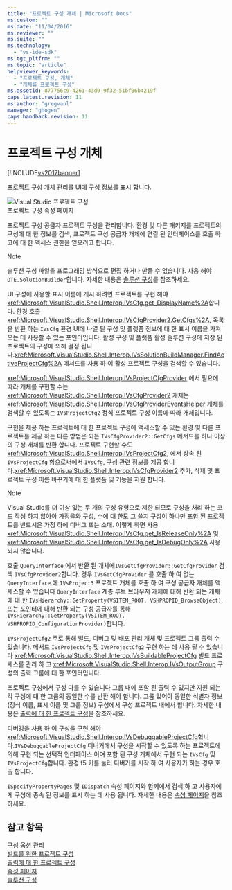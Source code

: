 ```yaml
---
title: "프로젝트 구성 개체 | Microsoft Docs"
ms.custom: ""
ms.date: "11/04/2016"
ms.reviewer: ""
ms.suite: ""
ms.technology: 
  - "vs-ide-sdk"
ms.tgt_pltfrm: ""
ms.topic: "article"
helpviewer_keywords: 
  - "프로젝트 구성, 개체"
  - "개체를 프로젝트 구성"
ms.assetid: 877756c9-4261-43d9-9f32-51bf06b4219f
caps.latest.revision: 11
ms.author: "gregvanl"
manager: "ghogen"
caps.handback.revision: 11
---
```

# 프로젝트 구성 개체
[!INCLUDE[vs2017banner](../../code-quality/includes/vs2017banner.md)]

프로젝트 구성 개체 관리를 UI에 구성 정보를 표시 합니다.  
  
 ![Visual Studio 프로젝트 구성](~/extensibility/internals/media/vsprojectcfg.gif "vsProjectCfg")  
프로젝트 구성 속성 페이지  
  
 프로젝트 구성 공급자 프로젝트 구성을 관리합니다. 환경 및 다른 패키지를 프로젝트의 구성에 대 한 정보를 검색, 프로젝트 구성 공급자 개체에 연결 된 인터페이스를 호출 하 고에 대 한 액세스 권한을 얻으려고 합니다.  
  
> [!NOTE]
>  솔루션 구성 파일을 프로그래밍 방식으로 편집 하거나 만들 수 없습니다. 사용 해야 `DTE.SolutionBuilder`합니다. 자세한 내용은 [솔루션 구성](../../extensibility/internals/solution-configuration.md)를 참조하세요.  
  
 UI 구성에 사용할 표시 이름에 게시 하려면 프로젝트를 구현 해야 <xref:Microsoft.VisualStudio.Shell.Interop.IVsCfg.get_DisplayName%2A>합니다. 환경 호출 <xref:Microsoft.VisualStudio.Shell.Interop.IVsCfgProvider2.GetCfgs%2A>, 목록을 반환 하는 `IVsCfg` 환경 UI에 나열 될 구성 및 플랫폼 정보에 대 한 표시 이름을 가져오는 데 사용할 수 있는 포인터입니다. 활성 구성 및 플랫폼 활성 솔루션 구성에 저장 된 프로젝트의 구성에 의해 결정 됩니다.<xref:Microsoft.VisualStudio.Shell.Interop.IVsSolutionBuildManager.FindActiveProjectCfg%2A> 메서드를 사용 하 여 활성 프로젝트 구성을 검색할 수 있습니다.  
  
 <xref:Microsoft.VisualStudio.Shell.Interop.IVsProjectCfgProvider> 에서 필요에 따라 개체를 구현할 수는 <xref:Microsoft.VisualStudio.Shell.Interop.IVsCfgProvider2> 개체는 <xref:Microsoft.VisualStudio.Shell.Interop.IVsCfgProviderEventsHelper> 개체를 검색할 수 있도록는 `IVsProjectCfg2` 정식 프로젝트 구성 이름에 따라 개체입니다.  
  
 구현을 제공 하는 프로젝트에 대 한 프로젝트 구성에 액세스할 수 있는 환경 및 다른 프로젝트를 제공 하는 다른 방법은 되는 `IVsCfgProvider2::GetCfgs` 메서드를 하나 이상의 구성 개체를 반환 합니다. 프로젝트 구현할 수도 <xref:Microsoft.VisualStudio.Shell.Interop.IVsProjectCfg2>, 에서 상속 된 `IVsProjectCfg` 함으로써에서 `IVsCfg`, 구성 관련 정보를 제공 합니다.<xref:Microsoft.VisualStudio.Shell.Interop.IVsCfgProvider2> 추가, 삭제 및 프로젝트 구성 이름 바꾸기에 대 한 플랫폼 및 기능을 지원 합니다.  
  
> [!NOTE]
>  Visual Studio를 더 이상 없는 두 개의 구성 유형으로 제한 되므로 구성을 처리 하는 코드 작성 하지 않아야 가정을와 구성, 수에 대 한도 그 쓸지 구성이 하나만 포함 된 프로젝트를 반드시은 가정 하에 디버그 또는 소매. 이렇게 하면 사용 <xref:Microsoft.VisualStudio.Shell.Interop.IVsCfg.get_IsReleaseOnly%2A> 및 <xref:Microsoft.VisualStudio.Shell.Interop.IVsCfg.get_IsDebugOnly%2A> 사용 되지 않습니다.  
  
 호출 `QueryInterface` 에서 반환 된 개체에`IVsGetCfgProvider::GetCfgProvider` 검색 `IVsCfgProvider2`합니다. 경우 `IVsGetCfgProvider` 를 호출 하 여 없는 `QueryInterface` 에 `IVsProject3` 프로젝트 개체를 호출 하 여 구성 공급자 개체를 액세스할 수 있습니다 `QueryInterface` 계층 루트 브라우저 개체에 대해 반환 되는 개체에 대 한 `IVsHierarchy::GetProperty(VSITEM_ROOT, VSHPROPID_BrowseObject)`, 또는 포인터에 대해 반환 되는 구성 공급자를 통해 `IVsHierarchy::GetProperty(VSITEM_ROOT, VSHPROPID_ConfigurationProvider)`합니다.  
  
 `IVsProjectCfg2` 주로 통해 빌드, 디버그 및 배포 관리 개체 및 프로젝트 그룹 출력 수 있습니다. 메서드 `IVsProjectCfg` 및 `IVsProjectCfg2` 구현 하는 데 사용 될 수 있습니다 <xref:Microsoft.VisualStudio.Shell.Interop.IVsBuildableProjectCfg> 빌드 프로세스를 관리 하 고 <xref:Microsoft.VisualStudio.Shell.Interop.IVsOutputGroup> 구성의 출력 그룹에 대 한 포인터입니다.  
  
 프로젝트 구성에서 구성 다를 수 있습니다 그룹 내에 포함 된 출력 수 있지만 지원 되는 각 구성에 대 한 그룹의 동일한 수를 반환 해야 합니다. 그룹 있어야 동일한 식별자 정보 \(정식 이름, 표시 이름 및 그룹 정보\) 구성에서 구성 프로젝트 내에서 합니다. 자세한 내용은 [출력에 대 한 프로젝트 구성](../../extensibility/internals/project-configuration-for-output.md)을 참조하세요.  
  
 디버깅을 사용 하 여 구성을 구현 해야 <xref:Microsoft.VisualStudio.Shell.Interop.IVsDebuggableProjectCfg>합니다.`IVsDebuggableProjectCfg` 디버거에서 구성을 시작할 수 있도록 하는 프로젝트에 의해 구현 되는 선택적 인터페이스 이며 포함 된 구성 개체에서 구현 되는 `IVsCfg` 및 `IVsProjectCfg`합니다. 환경 f5 키를 눌러 디버거를 시작 하 여 사용자가 하는 경우 호출 합니다.  
  
 `ISpecifyPropertyPages` 및 `IDispatch` 속성 페이지와 함께에서 검색 하 고 사용자에 게 구성에 종속 된 정보를 표시 하는 데 사용 됩니다. 자세한 내용은 [속성 페이지](../../extensibility/internals/property-pages.md)을 참조하세요.  
  
## 참고 항목  
 [구성 옵션 관리](../../extensibility/internals/managing-configuration-options.md)   
 [빌드를 위한 프로젝트 구성](../../extensibility/internals/project-configuration-for-building.md)   
 [출력에 대 한 프로젝트 구성](../../extensibility/internals/project-configuration-for-output.md)   
 [속성 페이지](../../extensibility/internals/property-pages.md)   
 [솔루션 구성](../../extensibility/internals/solution-configuration.md)